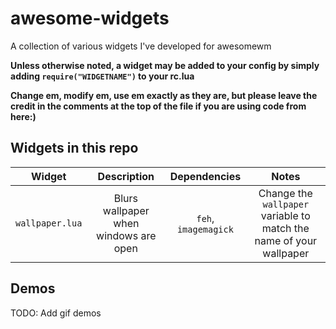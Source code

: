 # awesome-widgets
A collection of various widgets I've developed for awesomewm

**Unless otherwise noted, a widget may be added to your config by simply adding `require("WIDGETNAME")` to your rc.lua**

**Change em, modify em, use em exactly as they are, but please leave the credit in the comments at the top of the file if you are using code from here:)**

## Widgets in this repo
|Widget|Description|Dependencies|Notes|
|:-:|:-:|:-:|:-:|
|`wallpaper.lua`|Blurs wallpaper when windows are open|`feh`, `imagemagick`|Change the `wallpaper` variable to match the name of your wallpaper|

## Demos
TODO: Add gif demos
